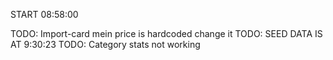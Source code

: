 START 08:58:00

TODO: Import-card mein price is hardcoded change it
TODO: SEED DATA IS AT 9:30:23
TODO: Category stats not working
